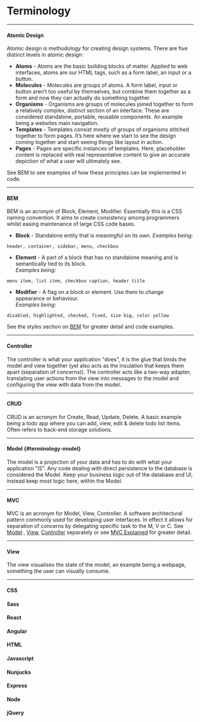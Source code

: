 # Terminology

---

#### Atomic Design

Atomic design is methodology for creating design systems. There are five distinct levels in atomic design:

* **Atoms** - Atoms are the basic building blocks of matter. Applied to web interfaces, atoms are our HTML tags, such as a form label, an input or a button.
* **Molecules** - Molecules are groups of atoms. A form label, input or button aren’t too useful by themselves, but combine them together as a form and now they can actually do something together
* **Organisms** - Organisms are groups of molecules joined together to form a relatively complex, distinct section of an interface. These are considered standalone, portable, reusable components. An example being a websites main navigation.
* **Templates** - Templates consist mostly of groups of organisms stitched together to form pages. It’s here where we start to see the design coming together and start seeing things like layout in action.
* **Pages** - Pages are specific instances of templates. Here, placeholder content is replaced with real representative content to give an accurate depiction of what a user will ultimately see.

See BEM to see examples of how these principles can be implemented in code.

---

#### BEM

BEM is an acronym of Block, Element, Modifier. Essentially this is a CSS naming convention. It aims to create consistency among programmers whilst easing maintenance of large CSS code bases.

* **Block** - Standalone entity that is meaningful on its own.
  _Examples being:_

```
header, container, sidebar, menu, checkbox
```

* **Element** - A part of a block that has no standalone meaning and is semantically tied to its block.  
  _Examples being:_

```
menu item, list item, checkbox caption, header title
```

* **Modifier** - A flag on a block or element. Use them to change appearance or behaviour.  
  _Examples being:_

```
disabled, highlighted, checked, fixed, size big, color yellow
```

See the styles section on [BEM](/styles/bem.md "Link to BEM section") for greater detail and code examples.

---

#### Controller

The controller is what your application "does", it is the glue that binds the model and view together \(yet also acts as the insulation that keeps them apart \(separation of concerns\)\). The controller acts like a two-way adapter, translating user actions from the view into messages to the model and configuring the view with data from the model.

---

#### CRUD

CRUD is an acronym for Create, Read, Update, Delete. A basic example being a todo app where you can add, view, edit & delete todo list items. Often refers to back-end storage solutions.

---

#### Model {#terminology-model}

The model is a projection of your data and has to do with what your application "IS". Any code dealing with direct persistence to the database is considered the Model. Keep your business logic out of the database and UI, instead keep most logic here,  within the Model.

---

#### MVC

MVC is an acronym for Model, View, Controller. A software architectural pattern commonly used for developing user interfaces. In effect it allows for separation of concerns by delegating specific task to the M, V or C. See [Model](#Model) , [View](#View), [Controller](#Controller) separately or see [MVC Explained](/mvc/da.md "Go to MVC Explained") for greater detail.

---

#### View

The view visualises the state of the model, an example being a webpage, something the user can visually consume.

---

#### 

#### CSS

#### Sass

#### React

#### Angular

#### HTML

#### Javascript

#### Nunjucks

#### Express

#### Node

#### jQuery



